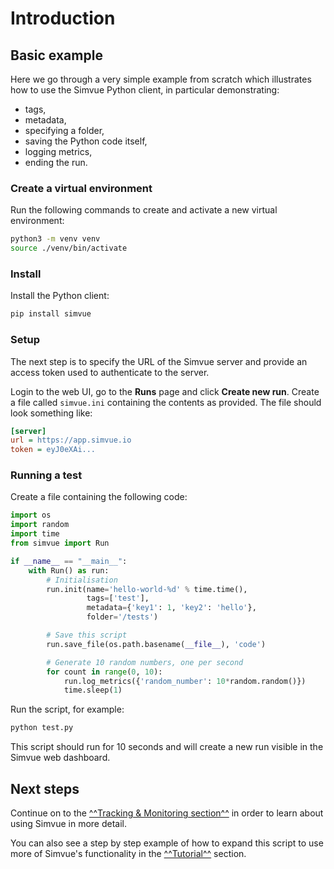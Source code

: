 # Introduction

## Basic example

Here we go through a very simple example from scratch which illustrates how to use
the Simvue Python client, in particular demonstrating:

* tags,
* metadata,
* specifying a folder,
* saving the Python code itself,
* logging metrics,
* ending the run.

### Create a virtual environment

Run the following commands to create and activate a new virtual environment:
```sh
python3 -m venv venv
source ./venv/bin/activate
```

### Install

Install the Python client:
```sh
pip install simvue
```

### Setup

The next step is to specify the URL of the Simvue server and provide an access token used to authenticate to the server.

Login to the web UI, go to the **Runs** page and click **Create new run**. Create a file called `simvue.ini` containing
the contents as provided.
The file should look something like:
```ini
[server]
url = https://app.simvue.io
token = eyJ0eXAi...
```

### Running a test

Create a file containing the following code:
```  py
import os
import random
import time
from simvue import Run

if __name__ == "__main__":
    with Run() as run:
        # Initialisation
        run.init(name='hello-world-%d' % time.time(),
                 tags=['test'],
                 metadata={'key1': 1, 'key2': 'hello'},
                 folder='/tests')

        # Save this script
        run.save_file(os.path.basename(__file__), 'code')

        # Generate 10 random numbers, one per second
        for count in range(0, 10):
            run.log_metrics({'random_number': 10*random.random()})
            time.sleep(1)
```

Run the script, for example:
```sh
python test.py
```

This script should run for 10 seconds and will create a new run visible in the Simvue web dashboard.


## Next steps

Continue on to the [^^Tracking & Monitoring section^^](/tracking-monitoring/getting-started/) in order to learn about using Simvue
in more detail.

You can also see a step by step example of how to expand this script to use more of Simvue's functionality in the
[^^Tutorial^^](/tutorial_basic/introduction/) section.